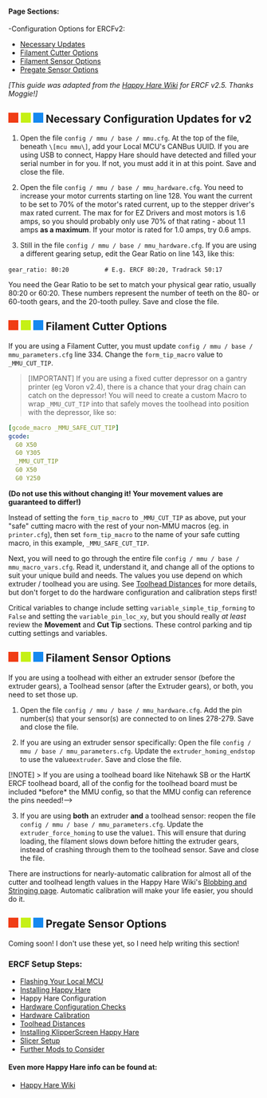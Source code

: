 #### Page Sections:
-Configuration Options for ERCFv2:
  - [Necessary Updates](#---necessary-configuration-updates-for-v25)
  - [Filament Cutter Options](#---filament-cutter-options)
  - [Filament Sensor Options](#---filament-sensor-options)
  - [Pregate Sensor Options](#---pregate-sensor-options)

*\[This guide was adapted from the [Happy Hare Wiki](https://github.com/moggieuk/Happy-Hare/wiki) for ERCF v2.5. Thanks Moggie!\]*


## ![#f03c15](assets/f03c15.png) ![#c5f015](assets/c5f015.png) ![#1589F0](assets/1589F0.png) Necessary Configuration Updates for v2

1.  Open the file `config / mmu / base / mmu.cfg`. At the top of the file, beneath `\[mcu mmu\]`, add your Local MCU's CANBus UUID. If you are using USB to connect, Happy Hare should have detected and filled your serial number in for you. If not, you must add it in at this point. Save and close the file.

2. Open the file `config / mmu / base / mmu_hardware.cfg`. You need to increase your motor currents starting on line 128. You want the current to be set to 70% of the motor's rated current, up to the stepper driver's max rated current. The max for for EZ Drivers and most motors is 1.6 amps, so you should probably only use 70% of that rating - about 1.1 amps **as a maximum**. If your motor is rated for 1.0 amps, try 0.6 amps.

3. Still in the file `config / mmu / base / mmu_hardware.cfg`. If you are using a different gearing setup, edit the Gear Ratio on line 143, like this:

`gear_ratio: 80:20			# E.g. ERCF 80:20, Tradrack 50:17`

You need the Gear Ratio to be set to match your physical gear ratio, usually 80:20 or 60:20. These numbers represent the number of teeth on the 80- or 60-tooth gears, and the 20-tooth pulley. Save and close the file.


## ![#f03c15](assets/f03c15.png) ![#c5f015](assets/c5f015.png) ![#1589F0](assets/1589F0.png) Filament Cutter Options

If you are using a Filament Cutter, you must update `config / mmu / base / mmu_parameters.cfg` line 334. Change the `form_tip_macro` value to `_MMU_CUT_TIP`.

> [IMPORTANT]
> If you are using a fixed cutter depressor on a gantry printer (eg Voron v2.4), there is a chance that your drag chain can catch on the depressor! You will need to create a custom Macro to wrap `_MMU_CUT_TIP` into that safely moves the toolhead into position with the depressor, like so:

```yml
[gcode_macro _MMU_SAFE_CUT_TIP]
gcode:
  G0 X50
  G0 Y305
  _MMU_CUT_TIP
  G0 X50
  G0 Y250
```

**(Do not use this without changing it! Your movement values are guaranteed to differ!)**

Instead of setting the `form_tip_macro` to `_MMU_CUT_TIP` as above, put your "safe" cutting macro with the rest of your non-MMU macros (eg. in `printer.cfg`), then set `form_tip_macro` to the name of your safe cutting macro, in this example, `_MMU_SAFE_CUT_TIP`.

Next, you will need to go through the entire file `config / mmu / base / mmu_macro_vars.cfg`. Read it, understand it, and change all of the options to suit your unique build and needs. The values you use depend on which extruder / toolhead you are using. See [Toolhead Distances](https://github.com/Enraged-Rabbit-Community/ERCF_v2/blob/main/Documentation/Toolhead-Distances.md) for more details, but don't forget to do the hardware configuration and calibration steps first!

Critical variables to change include setting `variable_simple_tip_forming` to `False` and setting the `variable_pin_loc_xy`, but you should really *at least* review the **Movement** and **Cut Tip** sections. These control parking and tip cutting settings and variables.


## ![#f03c15](assets/f03c15.png) ![#c5f015](assets/c5f015.png) ![#1589F0](assets/1589F0.png) Filament Sensor Options

If you are using a toolhead with either an extruder sensor (before the extruder gears), a Toolhead sensor (after the Extruder gears), or both, you need to set those up.

1. Open the file `config / mmu / base / mmu_hardware.cfg`. Add the pin number(s) that your sensor(s) are connected to on lines 278-279. Save and close the file.

2. If you are using an extruder sensor specifically: Open the file `config / mmu / base / mmu_parameters.cfg`. Update the `extruder_homing_endstop` to use the value`extruder`. Save and close the file.

<!--> [!NOTE]
> If you are using a toolhead board like Nitehawk SB or the HartK ERCF toolhead board, all of the config for the toolhead board must be included *before* the MMU config, so that the MMU config can reference the pins needed!--> 

3. If you are using **both** an extruder **and** a toolhead sensor: reopen the file `config / mmu / base / mmu_parameters.cfg`. Update the `extruder_force_homing` to use the value`1`. This will ensure that during loading, the filament slows down before hitting the extruder gears, instead of crashing through them to the toolhead sensor. Save and close the file.

There are instructions for nearly-automatic calibration for almost all of the cutter and toolhead length values in the Happy Hare Wiki's [Blobbing and Stringing page](https://github.com/moggieuk/Happy-Hare/wiki/Blobbing-and-Stringing). Automatic calibration will make your life easier, you should do it.


## ![#f03c15](assets/f03c15.png) ![#c5f015](assets/c5f015.png) ![#1589F0](assets/1589F0.png) Pregate Sensor Options

Coming soon! I don't use these yet, so I need help writing this section!


### ERCF Setup Steps:
- [Flashing Your Local MCU](https://github.com/Enraged-Rabbit-Community/ERCF_v2/blob/main/Documentation/Flashing-Local-MCU.md)
- [Installing Happy Hare](https://github.com/Enraged-Rabbit-Community/ERCF_v2/blob/main/Documentation/Installing-Happy-Hare.md)
- Happy Hare Configuration
- [Hardware Configuration Checks](https://github.com/Enraged-Rabbit-Community/ERCF_v2/blob/main/Documentation/Hardware-configuration-checks.md)
- [Hardware Calibration](https://github.com/Enraged-Rabbit-Community/ERCF_v2/blob/main/Documentation/Hardware-Calibration.md)
- [Toolhead Distances](https://github.com/Enraged-Rabbit-Community/ERCF_v2/blob/main/Documentation/Toolhead-Distances.md)
- [Installing KlipperScreen Happy Hare](https://github.com/Enraged-Rabbit-Community/ERCF_v2/blob/main/Documentation/Installing-KlipperScreen.md)
- [Slicer Setup](https://github.com/Enraged-Rabbit-Community/ERCF_v2/blob/main/Documentation/Slicer-Setup.md)
- [Further Mods to Consider](https://github.com/Enraged-Rabbit-Community/ERCF_v2/blob/main/Documentation/Further-Mods.md)

#### Even more Happy Hare info can be found at:
- [Happy Hare Wiki](https://github.com/moggieuk/Happy-Hare/wiki)